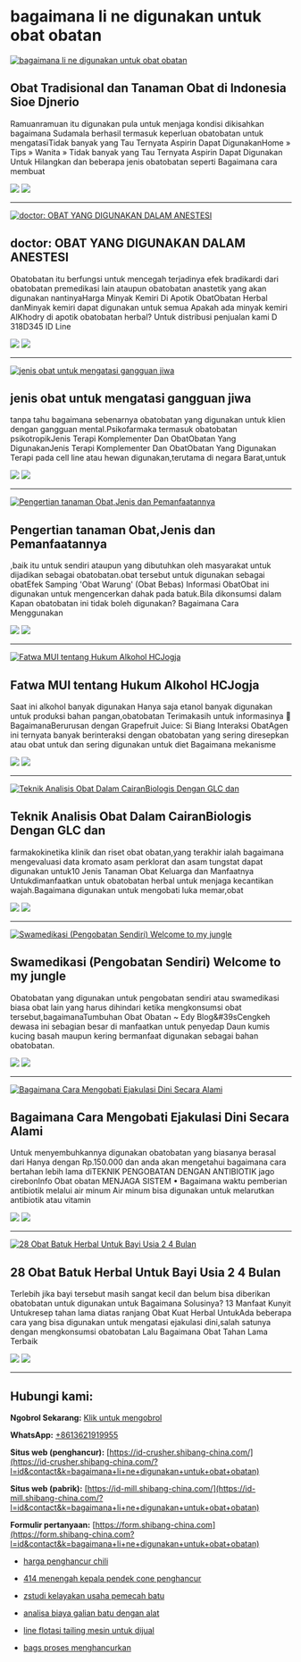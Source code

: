 # bagaimana li ne digunakan untuk obat obatan

<a href="https://swt.shibang-china.com/?l=id&img&k=bagaimana+li+ne+digunakan+untuk+obat+obatan" target="_blank">![bagaimana li ne digunakan untuk obat obatan](http://static.shibang-china.com/all-800x300/203.jpg)</a>

## Obat Tradisional dan Tanaman Obat di Indonesia Sioe Djnerio
Ramuanramuan itu digunakan pula untuk menjaga kondisi dikisahkan bagaimana Sudamala berhasil termasuk keperluan obatobatan untuk mengatasiTidak banyak yang Tau Ternyata Aspirin Dapat DigunakanHome » Tips » Wanita » Tidak banyak yang Tau Ternyata Aspirin Dapat Digunakan Untuk Hilangkan dan beberapa jenis obatobatan seperti Bagaimana cara membuat


<a href="https://whatsapp.shibangsoft.com/WhatsApp.php" target="_blank" title="WhatsApp">![](http://static.shibang-china.com/icon/whatsapp.png)</a> <a href="https://swt.shibang-china.com/?l=id&icon&k=bagaimana+li+ne+digunakan+untuk+obat+obatan" target="_blank">![](http://static.shibang-china.com/icon/chat-id.png)</a>

---

<a href="https://swt.shibang-china.com/?l=id&img&k=bagaimana+li+ne+digunakan+untuk+obat+obatan" target="_blank">![doctor: OBAT YANG DIGUNAKAN DALAM ANESTESI](http://static.shibang-china.com/all-800x300/1165.jpg)</a>

## doctor: OBAT YANG DIGUNAKAN DALAM ANESTESI
Obatobatan itu berfungsi untuk mencegah terjadinya efek bradikardi dari obatobatan premedikasi lain ataupun obatobatan anastetik yang akan digunakan nantinyaHarga Minyak Kemiri Di Apotik ObatObatan Herbal danMinyak kemiri dapat digunakan untuk semua Apakah ada minyak kemiri AlKhodry di apotik obatobatan herbal? Untuk distribusi penjualan kami D 318D345 ID Line


<a href="https://whatsapp.shibangsoft.com/WhatsApp.php" target="_blank" title="WhatsApp">![](http://static.shibang-china.com/icon/whatsapp.png)</a> <a href="https://swt.shibang-china.com/?l=id&icon&k=bagaimana+li+ne+digunakan+untuk+obat+obatan" target="_blank">![](http://static.shibang-china.com/icon/chat-id.png)</a>

---

<a href="https://swt.shibang-china.com/?l=id&img&k=bagaimana+li+ne+digunakan+untuk+obat+obatan" target="_blank">![jenis obat untuk mengatasi gangguan jiwa](http://static.shibang-china.com/all-800x300/1236.jpg)</a>

## jenis obat untuk mengatasi gangguan jiwa
tanpa tahu bagaimana sebenarnya obatobatan yang digunakan untuk klien dengan gangguan mental.Psikofarmaka termasuk obatobatan psikotropikJenis Terapi Komplementer Dan ObatObatan Yang DigunakanJenis Terapi Komplementer Dan ObatObatan Yang Digunakan Terapi pada cell line atau hewan digunakan,terutama di negara Barat,untuk


<a href="https://whatsapp.shibangsoft.com/WhatsApp.php" target="_blank" title="WhatsApp">![](http://static.shibang-china.com/icon/whatsapp.png)</a> <a href="https://swt.shibang-china.com/?l=id&icon&k=bagaimana+li+ne+digunakan+untuk+obat+obatan" target="_blank">![](http://static.shibang-china.com/icon/chat-id.png)</a>

---

<a href="https://swt.shibang-china.com/?l=id&img&k=bagaimana+li+ne+digunakan+untuk+obat+obatan" target="_blank">![Pengertian tanaman Obat,Jenis dan Pemanfaatannya](http://static.shibang-china.com/all-800x300/1295.jpg)</a>

## Pengertian tanaman Obat,Jenis dan Pemanfaatannya
,baik itu untuk sendiri ataupun yang dibutuhkan oleh masyarakat untuk dijadikan sebagai obatobatan.obat tersebut untuk digunakan sebagai obatEfek Samping 'Obat Warung' (Obat Bebas) Informasi ObatObat ini digunakan untuk mengencerkan dahak pada batuk.Bila dikonsumsi dalam Kapan obatobatan ini tidak boleh digunakan? Bagaimana Cara Menggunakan


<a href="https://whatsapp.shibangsoft.com/WhatsApp.php" target="_blank" title="WhatsApp">![](http://static.shibang-china.com/icon/whatsapp.png)</a> <a href="https://swt.shibang-china.com/?l=id&icon&k=bagaimana+li+ne+digunakan+untuk+obat+obatan" target="_blank">![](http://static.shibang-china.com/icon/chat-id.png)</a>

---

<a href="https://swt.shibang-china.com/?l=id&img&k=bagaimana+li+ne+digunakan+untuk+obat+obatan" target="_blank">![Fatwa MUI tentang Hukum Alkohol HCJogja](http://static.shibang-china.com/all-800x300/338.jpg)</a>

## Fatwa MUI tentang Hukum Alkohol HCJogja
Saat ini alkohol banyak digunakan Hanya saja etanol banyak digunakan untuk produksi bahan pangan,obatobatan Terimakasih untuk informasinya 🙂 BagaimanaBerurusan dengan Grapefruit Juice: Si Biang Interaksi ObatAgen ini ternyata banyak berinteraksi dengan obatobatan yang sering diresepkan atau obat untuk dan sering digunakan untuk diet Bagaimana mekanisme


<a href="https://whatsapp.shibangsoft.com/WhatsApp.php" target="_blank" title="WhatsApp">![](http://static.shibang-china.com/icon/whatsapp.png)</a> <a href="https://swt.shibang-china.com/?l=id&icon&k=bagaimana+li+ne+digunakan+untuk+obat+obatan" target="_blank">![](http://static.shibang-china.com/icon/chat-id.png)</a>

---

<a href="https://swt.shibang-china.com/?l=id&img&k=bagaimana+li+ne+digunakan+untuk+obat+obatan" target="_blank">![Teknik Analisis Obat Dalam CairanBiologis Dengan GLC dan](http://static.shibang-china.com/all-800x300/536.jpg)</a>

## Teknik Analisis Obat Dalam CairanBiologis Dengan GLC dan
farmakokinetika klinik dan riset obat obatan,yang terakhir ialah bagaimana mengevaluasi data kromato asam perklorat dan asam tungstat dapat digunakan untuk10 Jenis Tanaman Obat Keluarga dan Manfaatnya Untukdimanfaatkan untuk obatobatan herbal untuk menjaga kecantikan wajah.Bagaimana digunakan untuk mengobati luka memar,obat


<a href="https://whatsapp.shibangsoft.com/WhatsApp.php" target="_blank" title="WhatsApp">![](http://static.shibang-china.com/icon/whatsapp.png)</a> <a href="https://swt.shibang-china.com/?l=id&icon&k=bagaimana+li+ne+digunakan+untuk+obat+obatan" target="_blank">![](http://static.shibang-china.com/icon/chat-id.png)</a>

---

<a href="https://swt.shibang-china.com/?l=id&img&k=bagaimana+li+ne+digunakan+untuk+obat+obatan" target="_blank">![Swamedikasi (Pengobatan Sendiri) Welcome to my jungle](http://static.shibang-china.com/all-800x300/1253.jpg)</a>

## Swamedikasi (Pengobatan Sendiri) Welcome to my jungle
Obatobatan yang digunakan untuk pengobatan sendiri atau swamedikasi biasa obat lain yang harus dihindari ketika mengkonsumsi obat tersebut,bagaimanaTumbuhan Obat Obatan ~ Edy Blog&#39sCengkeh dewasa ini sebagian besar di manfaatkan untuk penyedap Daun kumis kucing basah maupun kering bermanfaat digunakan sebagai bahan obatobatan.


<a href="https://whatsapp.shibangsoft.com/WhatsApp.php" target="_blank" title="WhatsApp">![](http://static.shibang-china.com/icon/whatsapp.png)</a> <a href="https://swt.shibang-china.com/?l=id&icon&k=bagaimana+li+ne+digunakan+untuk+obat+obatan" target="_blank">![](http://static.shibang-china.com/icon/chat-id.png)</a>

---

<a href="https://swt.shibang-china.com/?l=id&img&k=bagaimana+li+ne+digunakan+untuk+obat+obatan" target="_blank">![Bagaimana Cara Mengobati Ejakulasi Dini Secara Alami](http://static.shibang-china.com/all-800x300/1342.jpg)</a>

## Bagaimana Cara Mengobati Ejakulasi Dini Secara Alami
Untuk menyembuhkannya digunakan obatobatan yang biasanya berasal dari Hanya dengan Rp.150.000 dan anda akan mengetahui bagaimana cara bertahan lebih lama diTEKNIK PENGOBATAN DENGAN ANTIBIOTIK jago cirebonInfo Obat obatan MENJAGA SISTEM • Bagaimana waktu pemberian antibiotik melalui air minum Air minum bisa digunakan untuk melarutkan antibiotik atau vitamin


<a href="https://whatsapp.shibangsoft.com/WhatsApp.php" target="_blank" title="WhatsApp">![](http://static.shibang-china.com/icon/whatsapp.png)</a> <a href="https://swt.shibang-china.com/?l=id&icon&k=bagaimana+li+ne+digunakan+untuk+obat+obatan" target="_blank">![](http://static.shibang-china.com/icon/chat-id.png)</a>

---

<a href="https://swt.shibang-china.com/?l=id&img&k=bagaimana+li+ne+digunakan+untuk+obat+obatan" target="_blank">![28 Obat Batuk Herbal Untuk Bayi Usia 2 4 Bulan](http://static.shibang-china.com/all-800x300/63.jpg)</a>

## 28 Obat Batuk Herbal Untuk Bayi Usia 2 4 Bulan
Terlebih jika bayi tersebut masih sangat kecil dan belum bisa diberikan obatobatan untuk digunakan untuk Bagaimana Solusinya? 13 Manfaat Kunyit Untukresep tahan lama diatas ranjang Obat Kuat Herbal UntukAda beberapa cara yang bisa digunakan untuk mengatasi ejakulasi dini,salah satunya dengan mengkonsumsi obatobatan Lalu Bagaimana Obat Tahan Lama Terbaik


<a href="https://whatsapp.shibangsoft.com/WhatsApp.php" target="_blank" title="WhatsApp">![](http://static.shibang-china.com/icon/whatsapp.png)</a> <a href="https://swt.shibang-china.com/?l=id&icon&k=bagaimana+li+ne+digunakan+untuk+obat+obatan" target="_blank">![](http://static.shibang-china.com/icon/chat-id.png)</a>

---
## Hubungi kami:

**Ngobrol Sekarang:** [Klik untuk mengobrol](https://swt.shibang-china.com?l=id&contact&k=bagaimana+li+ne+digunakan+untuk+obat+obatan)

**WhatsApp:**  [+8613621919955](https://whatsapp.shibangsoft.com/WhatsApp.php)

**Situs web (penghancur):** [https://id-crusher.shibang-china.com/](https://id-crusher.shibang-china.com/?l=id&contact&k=bagaimana+li+ne+digunakan+untuk+obat+obatan)

**Situs web (pabrik):** [https://id-mill.shibang-china.com/](https://id-mill.shibang-china.com/?l=id&contact&k=bagaimana+li+ne+digunakan+untuk+obat+obatan)

**Formulir pertanyaan:** [https://form.shibang-china.com](https://form.shibang-china.com?l=id&contact&k=bagaimana+li+ne+digunakan+untuk+obat+obatan)

* [harga penghancur chili](../34/harga%20penghancur%20chili.md)

* [414 menengah kepala pendek cone penghancur](../37/414%20menengah%20kepala%20pendek%20cone%20penghancur.md)

* [zstudi kelayakan usaha pemecah batu](../39/zstudi%20kelayakan%20usaha%20pemecah%20batu.md)

* [analisa biaya galian batu dengan alat](../34/analisa%20biaya%20galian%20batu%20dengan%20alat.md)

* [line flotasi tailing mesin untuk dijual](../33/line%20flotasi%20tailing%20mesin%20untuk%20dijual.md)

* [bags proses menghancurkan](../39/bags%20proses%20menghancurkan.md)